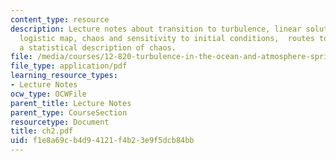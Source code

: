 ```yaml
---
content_type: resource
description: Lecture notes about transition to turbulence, linear solutions of the
  logistic map, chaos and sensitivity to initial conditions,  routes to chaos, and
  a statistical description of chaos.
file: /media/courses/12-820-turbulence-in-the-ocean-and-atmosphere-spring-2007/f1e8a69cb4d94121f4b23e9f5dcb84bb_ch2.pdf
file_type: application/pdf
learning_resource_types:
- Lecture Notes
ocw_type: OCWFile
parent_title: Lecture Notes
parent_type: CourseSection
resourcetype: Document
title: ch2.pdf
uid: f1e8a69c-b4d9-4121-f4b2-3e9f5dcb84bb
---
```

